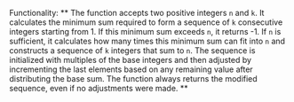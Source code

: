 Functionality: ** The function accepts two positive integers `n` and `k`. It calculates the minimum sum required to form a sequence of `k` consecutive integers starting from 1. If this minimum sum exceeds `n`, it returns -1. If `n` is sufficient, it calculates how many times this minimum sum can fit into `n` and constructs a sequence of `k` integers that sum to `n`. The sequence is initialized with multiples of the base integers and then adjusted by incrementing the last elements based on any remaining value after distributing the base sum. The function always returns the modified sequence, even if no adjustments were made. **
